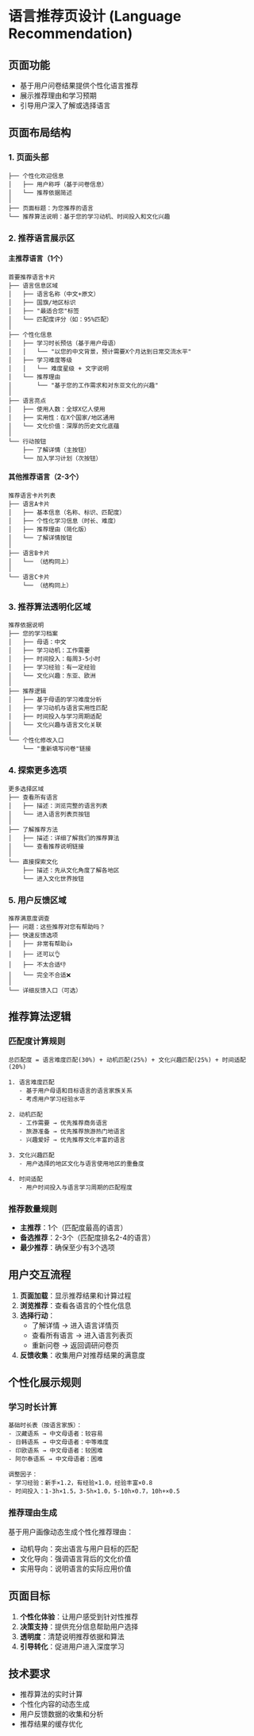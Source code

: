 # 语言推荐页设计 (Language Recommendation)

## 页面功能
- 基于用户问卷结果提供个性化语言推荐
- 展示推荐理由和学习预期
- 引导用户深入了解或选择语言

## 页面布局结构

### 1. 页面头部
```
├── 个性化欢迎信息
│   ├── 用户称呼（基于问卷信息）
│   └── 推荐依据简述
│
├── 页面标题：为您推荐的语言
└── 推荐算法说明：基于您的学习动机、时间投入和文化兴趣
```

### 2. 推荐语言展示区

#### 主推荐语言（1个）
```
首要推荐语言卡片
├── 语言信息区域
│   ├── 语言名称（中文+原文）
│   ├── 国旗/地区标识
│   ├── "最适合您"标签
│   └── 匹配度评分（如：95%匹配）
│
├── 个性化信息
│   ├── 学习时长预估（基于用户母语）
│   │   └── "以您的中文背景，预计需要X个月达到日常交流水平"
│   ├── 学习难度等级
│   │   └── 难度星级 + 文字说明
│   └── 推荐理由
│       └── "基于您的工作需求和对东亚文化的兴趣"
│
├── 语言亮点
│   ├── 使用人数：全球X亿人使用
│   ├── 实用性：在X个国家/地区通用
│   └── 文化价值：深厚的历史文化底蕴
│
└── 行动按钮
    ├── 了解详情（主按钮）
    └── 加入学习计划（次按钮）
```

#### 其他推荐语言（2-3个）
```
推荐语言卡片列表
├── 语言A卡片
│   ├── 基本信息（名称、标识、匹配度）
│   ├── 个性化学习信息（时长、难度）
│   ├── 推荐理由（简化版）
│   └── 了解详情按钮
│
├── 语言B卡片
│   └── （结构同上）
│
└── 语言C卡片
    └── （结构同上）
```

### 3. 推荐算法透明化区域
```
推荐依据说明
├── 您的学习档案
│   ├── 母语：中文
│   ├── 学习动机：工作需要
│   ├── 时间投入：每周3-5小时
│   ├── 学习经验：有一定经验
│   └── 文化兴趣：东亚、欧洲
│
├── 推荐逻辑
│   ├── 基于母语的学习难度分析
│   ├── 学习动机与语言实用性匹配
│   ├── 时间投入与学习周期适配
│   └── 文化兴趣与语言文化关联
│
└── 个性化修改入口
    └── "重新填写问卷"链接
```

### 4. 探索更多选项
```
更多选择区域
├── 查看所有语言
│   ├── 描述：浏览完整的语言列表
│   └── 进入语言列表页按钮
│
├── 了解推荐方法
│   ├── 描述：详细了解我们的推荐算法
│   └── 查看推荐说明链接
│
└── 直接探索文化
    ├── 描述：先从文化角度了解各地区
    └── 进入文化世界按钮
```

### 5. 用户反馈区域
```
推荐满意度调查
├── 问题：这些推荐对您有帮助吗？
├── 快速反馈选项
│   ├── 非常有帮助👍
│   ├── 还可以👌  
│   ├── 不太合适👎
│   └── 完全不合适❌
│
└── 详细反馈入口（可选）
```

## 推荐算法逻辑

### 匹配度计算规则
```
总匹配度 = 语言难度匹配(30%) + 动机匹配(25%) + 文化兴趣匹配(25%) + 时间适配(20%)

1. 语言难度匹配
   - 基于用户母语和目标语言的语言家族关系
   - 考虑用户学习经验水平
   
2. 动机匹配  
   - 工作需要 → 优先推荐商务语言
   - 旅游准备 → 优先推荐旅游热门地语言
   - 兴趣爱好 → 优先推荐文化丰富的语言
   
3. 文化兴趣匹配
   - 用户选择的地区文化与语言使用地区的重叠度
   
4. 时间适配
   - 用户时间投入与语言学习周期的匹配程度
```

### 推荐数量规则
- **主推荐**：1个（匹配度最高的语言）
- **备选推荐**：2-3个（匹配度排名2-4的语言）
- **最少推荐**：确保至少有3个选项

## 用户交互流程
1. **页面加载**：显示推荐结果和计算过程
2. **浏览推荐**：查看各语言的个性化信息
3. **选择行动**：
   - 了解详情 → 进入语言详情页
   - 查看所有语言 → 进入语言列表页
   - 重新问卷 → 返回调研问卷页
4. **反馈收集**：收集用户对推荐结果的满意度

## 个性化展示规则

### 学习时长计算
```
基础时长表（按语言家族）：
- 汉藏语系 → 中文母语者：较容易
- 日韩语系 → 中文母语者：中等难度  
- 印欧语系 → 中文母语者：较困难
- 阿尔泰语系 → 中文母语者：困难

调整因子：
- 学习经验：新手×1.2，有经验×1.0，经验丰富×0.8
- 时间投入：1-3h×1.5，3-5h×1.0，5-10h×0.7，10h+×0.5
```

### 推荐理由生成
基于用户画像动态生成个性化推荐理由：
- 动机导向：突出语言与用户目标的匹配
- 文化导向：强调语言背后的文化价值
- 实用导向：说明语言的实际应用价值

## 页面目标
1. **个性化体验**：让用户感受到针对性推荐
2. **决策支持**：提供充分信息帮助用户选择
3. **透明度**：清楚说明推荐依据和算法
4. **引导转化**：促进用户进入深度学习

## 技术要求
- 推荐算法的实时计算
- 个性化内容的动态生成
- 用户反馈数据的收集和分析
- 推荐结果的缓存优化
